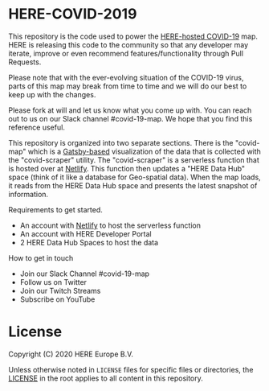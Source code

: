 # HERE-COVID-2019

This repository is the code used to power the [HERE-hosted COVID-19](https://developer.here.com/coronavirus/) map. HERE is releasing this code to the community so that any developer may iterate, improve or even recommend features/functionality through Pull Requests.

Please note that with the ever-evolving situation of the COVID-19 virus, parts of this map may break from time to time and we will do our best to keep up with the changes.

Please fork at will and let us know what you come up with. You can reach out to us on our Slack channel #covid-19-map. We hope that you find this reference useful.

This repository is organized into two separate sections. There is the "covid-map" which is a [Gatsby-based](https://www.gatsbyjs.org) visualization of the data that is collected with the "covid-scraper" utility. The "covid-scraper" is a serverless function that is hosted over at [Netlify](https://www.netlify.com). This function then updates a "HERE Data Hub" space (think of it like a database for Geo-spatial data). When the map loads, it reads from the HERE Data Hub space and presents the latest snapshot of information.

Requirements to get started.
- An account with [Netlify](https://www.netlify.com) to host the serverless function
- An account with HERE Developer Portal 
- 2 HERE Data Hub Spaces to host the data

How to get in touch
- Join our Slack Channel #covid-19-map
- Follow us on Twitter
- Join our Twitch Streams
- Subscribe on YouTube

# License

Copyright (C) 2020 HERE Europe B.V.

Unless otherwise noted in `LICENSE` files for specific files or directories, the [LICENSE](LICENSE) in the root applies to all content in this repository.
